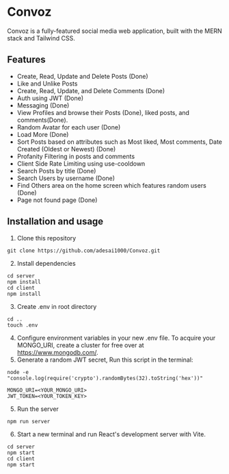 # Convoz
Convoz is a fully-featured social media web application, built with the MERN stack and Tailwind CSS.  

## Features
- Create, Read, Update and Delete Posts (Done)
- Like and Unlike Posts
- Create, Read, Update, and Delete Comments (Done)
- Auth using JWT (Done)
- Messaging (Done)
- View Profiles and browse their Posts (Done), liked posts, and comments(Done).
- Random Avatar for each user (Done)
- Load More (Done)
- Sort Posts based on attributes such as Most liked, Most comments, Date Created (Oldest or Newest) (Done)
- Profanity Filtering in posts and comments
- Client Side Rate Limiting using use-cooldown
- Search Posts by title (Done)
- Search Users by username (Done)
- Find Others area on the home screen which features random users (Done)
- Page not found page (Done)
## Installation and usage
1) Clone this repository  
```
git clone https://github.com/adesai1000/Convoz.git
```
2) Install dependencies  
```
cd server
npm install
cd client
npm install
```
3) Create .env in root directory
```
cd ..
touch .env
```
4) Configure environment variables in your new .env file. To acquire your MONGO_URI, create a cluster for free over at https://www.mongodb.com/.
5) Generate a random JWT secret, Run this script in the terminal:
```
node -e "console.log(require('crypto').randomBytes(32).toString('hex'))"
```
```
MONGO_URI=<YOUR_MONGO_URI> 
JWT_TOKEN=<YOUR_TOKEN_KEY>
```
5) Run the server
```
npm run server
```
6) Start a new terminal and run React's development server with Vite.
```
cd server
npm start
cd client
npm start
```
